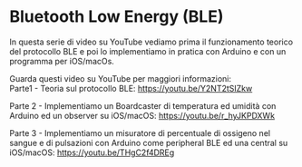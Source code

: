 # Bluetooth Low Energy (BLE)

In questa serie di video su YouTube vediamo prima il funzionamento teorico del protocollo BLE e poi lo implementiamo in pratica con Arduino e con un programma per iOS/macOs.


Guarda questi video su YouTube per maggiori informazioni:  
Parte1 - Teoria sul protocollo BLE: https://youtu.be/Y2NT2tSIZkw  

Parte 2 - Implementiamo un Boardcaster di temperatura ed umidità con Arduino ed un observer su iOS/macOS: https://youtu.be/r_hyJKPDXWk  

Parte 3 - Implementiamo un misuratore di percentuale di ossigeno nel sangue e di pulsazioni con Arduino come peripheral BLE ed una central su iOS/macOS:
https://youtu.be/THgC2f4DREg

